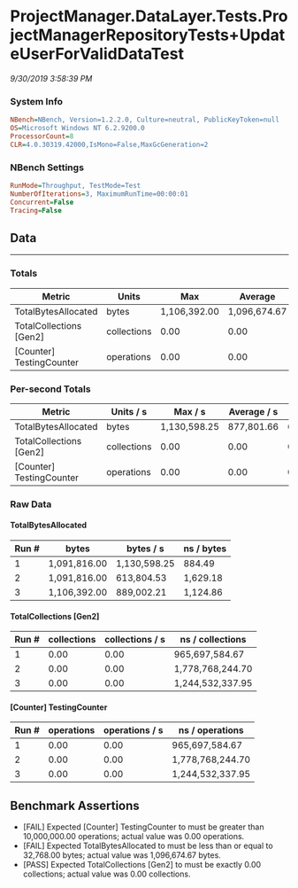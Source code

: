 ﻿# ProjectManager.DataLayer.Tests.ProjectManagerRepositoryTests+UpdateUserForValidDataTest
_9/30/2019 3:58:39 PM_
### System Info
```ini
NBench=NBench, Version=1.2.2.0, Culture=neutral, PublicKeyToken=null
OS=Microsoft Windows NT 6.2.9200.0
ProcessorCount=8
CLR=4.0.30319.42000,IsMono=False,MaxGcGeneration=2
```

### NBench Settings
```ini
RunMode=Throughput, TestMode=Test
NumberOfIterations=3, MaximumRunTime=00:00:01
Concurrent=False
Tracing=False
```

## Data
-------------------

### Totals
|          Metric |           Units |             Max |         Average |             Min |          StdDev |
|---------------- |---------------- |---------------- |---------------- |---------------- |---------------- |
|TotalBytesAllocated |           bytes |    1,106,392.00 |    1,096,674.67 |    1,091,816.00 |        8,415.46 |
|TotalCollections [Gen2] |     collections |            0.00 |            0.00 |            0.00 |            0.00 |
|[Counter] TestingCounter |      operations |            0.00 |            0.00 |            0.00 |            0.00 |

### Per-second Totals
|          Metric |       Units / s |         Max / s |     Average / s |         Min / s |      StdDev / s |
|---------------- |---------------- |---------------- |---------------- |---------------- |---------------- |
|TotalBytesAllocated |           bytes |    1,130,598.25 |      877,801.66 |      613,804.53 |      258,578.86 |
|TotalCollections [Gen2] |     collections |            0.00 |            0.00 |            0.00 |            0.00 |
|[Counter] TestingCounter |      operations |            0.00 |            0.00 |            0.00 |            0.00 |

### Raw Data
#### TotalBytesAllocated
|           Run # |           bytes |       bytes / s |      ns / bytes |
|---------------- |---------------- |---------------- |---------------- |
|               1 |    1,091,816.00 |    1,130,598.25 |          884.49 |
|               2 |    1,091,816.00 |      613,804.53 |        1,629.18 |
|               3 |    1,106,392.00 |      889,002.21 |        1,124.86 |

#### TotalCollections [Gen2]
|           Run # |     collections | collections / s |ns / collections |
|---------------- |---------------- |---------------- |---------------- |
|               1 |            0.00 |            0.00 |  965,697,584.67 |
|               2 |            0.00 |            0.00 |1,778,768,244.70 |
|               3 |            0.00 |            0.00 |1,244,532,337.95 |

#### [Counter] TestingCounter
|           Run # |      operations |  operations / s | ns / operations |
|---------------- |---------------- |---------------- |---------------- |
|               1 |            0.00 |            0.00 |  965,697,584.67 |
|               2 |            0.00 |            0.00 |1,778,768,244.70 |
|               3 |            0.00 |            0.00 |1,244,532,337.95 |


## Benchmark Assertions

* [FAIL] Expected [Counter] TestingCounter to must be greater than 10,000,000.00 operations; actual value was 0.00 operations.
* [FAIL] Expected TotalBytesAllocated to must be less than or equal to 32,768.00 bytes; actual value was 1,096,674.67 bytes.
* [PASS] Expected TotalCollections [Gen2] to must be exactly 0.00 collections; actual value was 0.00 collections.

